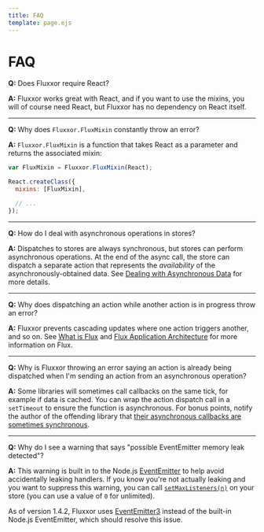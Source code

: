 ```yaml
---
title: FAQ
template: page.ejs
---
```


FAQ
===

**Q:** Does Fluxxor require React?

**A:** Fluxxor works great with React, and if you want to use the mixins, you will of course need React, but Fluxxor has no dependency on React itself.

<hr>

**Q:** Why does `Fluxxor.FluxMixin` constantly throw an error?

**A:** `Fluxxor.FluxMixin` is a function that takes React as a parameter and returns the associated mixin:

```javascript
var FluxMixin = Fluxxor.FluxMixin(React);

React.createClass({
  mixins: [FluxMixin],

  // ...
});
```

<hr>

**Q:** How do I deal with asynchronous operations in stores?

**A:** Dispatches to stores are always synchronous, but stores can perform asynchronous operations. At the end of the async call, the store can dispatch a separate action that represents the *availability* of the asynchronously-obtained data. See [Dealing with Asynchronous Data](/guides/async-data.html) for more details.

<hr>

**Q:** Why does dispatching an action while another action is in progress throw an error?

**A:** Fluxxor prevents cascading updates where one action triggers another, and so on. See [What is Flux](/what-is-flux.html) and [Flux Application Architecture](http://facebook.github.io/react/docs/flux-overview.html) for more information on Flux.

<hr>

**Q:** Why is Fluxxor throwing an error saying an action is already being dispatched when I'm sending an action from an asynchronous operation?

**A:** Some libraries will sometimes call callbacks on the same tick, for example if data is cached. You can wrap the action dispatch call in a `setTimeout` to ensure the function is asynchronous. For bonus points, notify the author of the offending library that [their asynchronous callbacks are sometimes synchronous](http://blog.ometer.com/2011/07/24/callbacks-synchronous-and-asynchronous/).

<hr>

**Q:** Why do I see a warning that says "possible EventEmitter memory leak detected"?

**A:** This warning is built in to the Node.js [EventEmitter](http://nodejs.org/api/events.html#events_class_events_eventemitter) to help avoid accidentally leaking handlers. If you know you're not actually leaking and you want to suppress this warning, you can call [`setMaxListeners(n)`](http://nodejs.org/api/events.html#events_emitter_setmaxlisteners_n) on your store (you can use a value of `0` for unlimited).

As of version 1.4.2, Fluxxor uses [EventEmitter3](https://github.com/3rd-Eden/EventEmitter3) instead of the built-in Node.js EventEmitter, which should resolve this issue.
